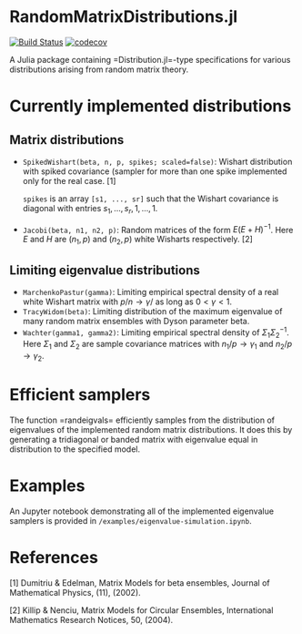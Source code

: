 RandomMatrixDistributions.jl
============================

[![Build Status](https://travis-ci.com/damian-t-p/RandomMatrixDistributions.jl.svg?branch=master)](https://travis-ci.com/damian-t-p/RandomMatrixDistributions.jl)
[![codecov](https://codecov.io/gh/damian-t-p/RandomMatrixDistributions.jl/branch/master/graph/badge.svg)](https://codecov.io/gh/damian-t-p/RandomMatrixDistributions.jl)

A Julia package containing =Distribution.jl=-type specifications for various distributions arising from random matrix theory.

# Currently implemented distributions

## Matrix distributions

* `SpikedWishart(beta, n, p, spikes; scaled=false)`: Wishart distribution with spiked covariance (sampler for more than one spike implemented only for the real case. [1]

	`spikes` is an array `[s1, ..., sr]` such that the Wishart covariance is diagonal with entries  $s_1, \dotsc, s_r, 1, \dotsc, 1$.
	
* `Jacobi(beta, n1, n2, p)`: Random matrices of the form $E(E+H)^{-1}$. Here $E$ and $H$ are $(n_{1}, p)$ and $(n_{2}, p)$ white Wisharts respectively. [2]

## Limiting eigenvalue distributions
* `MarchenkoPastur(gamma)`: Limiting empirical spectral density of a real white Wishart matrix with $p/n \rightarrow \gamma/$ as long as $0 < \gamma < 1$.
* `TracyWidom(beta)`: Limiting distribution of the maximum eigenvalue of many random matrix ensembles with Dyson parameter beta.
* `Wachter(gamma1, gamma2)`: Limiting empirical spectral density of $\Sigma_{1} \Sigma_{2}^{-1}$. Here $\Sigma_{1}$ and $\Sigma_{2}$ are sample covariance matrices with $n_1/p \rightarrow \gamma_1$ and $n_{2}/p \rightarrow \gamma_{2}$.

# Efficient samplers
   The function =randeigvals= efficiently samples from the distribution of eigenvalues of the implemented random matrix distributions. It does this by generating a tridiagonal or banded matrix with eigenvalue equal in distribution to the specified model. 

# Examples
   An Jupyter notebook demonstrating all of the implemented eigenvalue samplers is provided in `/examples/eigenvalue-simulation.ipynb`.

# References
[1] Dumitriu & Edelman, Matrix Models for beta ensembles, Journal of Mathematical Physics, (11), (2002).

[2] Killip & Nenciu, Matrix Models for Circular Ensembles, International Mathematics Research Notices, 50, (2004).

